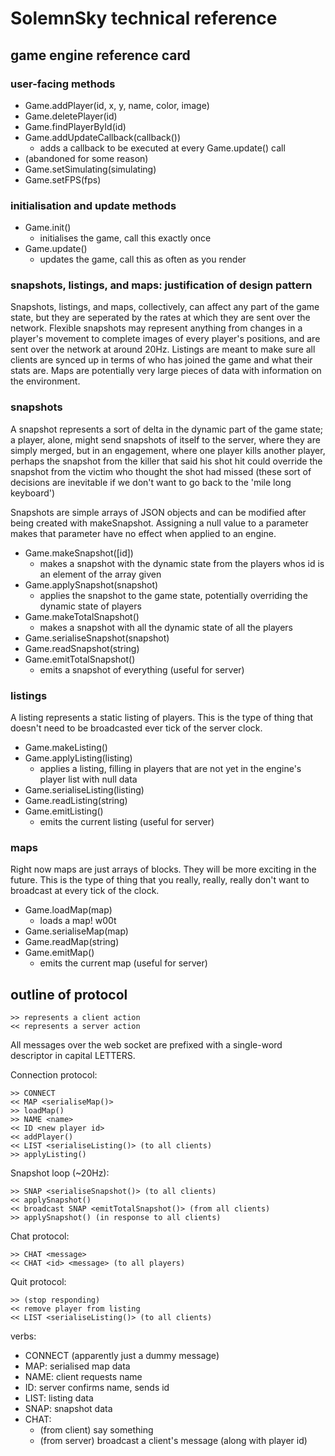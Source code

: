 # SolemnSky technical reference 

## game engine reference card

### user-facing methods
 - Game.addPlayer(id, x, y, name, color, image)
 - Game.deletePlayer(id)
 - Game.findPlayerById(id)
 - Game.addUpdateCallback(callback())
   - adds a callback to be executed at every Game.update() call 
 - (abandoned for some reason)
 - Game.setSimulating(simulating)
 - Game.setFPS(fps)

### initialisation and update methods
 - Game.init()
   - initialises the game, call this exactly once
 - Game.update()
   - updates the game, call this as often as you render

### snapshots, listings, and maps: justification of design pattern
  Snapshots, listings, and maps, collectively, can affect any part of the game state, but they are seperated by the rates at which they are sent over the network. Flexible snapshots may represent anything from changes in a player's movement to complete images of every player's positions, and are sent over the network at around 20Hz. Listings are meant to make sure all clients are synced up in terms of who has joined the game and what their stats are. Maps are potentially very large pieces of data with information on the environment.

### snapshots
  A snapshot represents a sort of delta in the dynamic part of the game state; a player, alone, might send snapshots of itself to the server, where they are simply merged, but in an engagement, where one player kills another player, perhaps the snapshot from the killer that said his shot hit could override the snapshot from the victim who thought the shot had missed (these sort of decisions are inevitable if we don't want to go back to the 'mile long keyboard')

  Snapshots are simple arrays of JSON objects and can be modified after being created with makeSnapshot. Assigning a null value to a parameter makes that parameter have no effect when applied to an engine.

 - Game.makeSnapshot([id])
   - makes a snapshot with the dynamic state from the players whos id is an element of the array given
 - Game.applySnapshot(snapshot)
   - applies the snapshot to the game state, potentially overriding the dynamic state of players 
 - Game.makeTotalSnapshot()
   - makes a snapshot with all the dynamic state of all the players
 - Game.serialiseSnapshot(snapshot)
 - Game.readSnapshot(string)
 - Game.emitTotalSnapshot()
   - emits a snapshot of everything (useful for server)

### listings
  A listing represents a static listing of players.  This is the type of thing that doesn't need to be broadcasted ever tick of the server clock.
	
 - Game.makeListing()
 - Game.applyListing(listing)
   - applies a listing, filling in players that are not yet in the engine's player list with null data
 - Game.serialiseListing(listing)
 - Game.readListing(string)
 - Game.emitListing()
   - emits the current listing (useful for server)

### maps
  Right now maps are just arrays of blocks. They will be more exciting in the future. This is the type of thing that you really, really, really don't want to broadcast at every tick of the clock.

 - Game.loadMap(map)
   - loads a map! w00t
 - Game.serialiseMap(map)
 - Game.readMap(string)
 - Game.emitMap()
   - emits the current map (useful for server)

## outline of protocol

    >> represents a client action
    << represents a server action

All messages over the web socket are prefixed with a single-word descriptor in capital LETTERS.

Connection protocol:

    >> CONNECT
    << MAP <serialiseMap()>
    >> loadMap()
    >> NAME <name>
    << ID <new player id>
    << addPlayer()
    << LIST <serialiseListing()> (to all clients)
    >> applyListing()

Snapshot loop (~20Hz):

    >> SNAP <serialiseSnapshot()> (to all clients)
    << applySnapshot()
    << broadcast SNAP <emitTotalSnapshot()> (from all clients)
    >> applySnapshot() (in response to all clients)

Chat protocol:

    >> CHAT <message>
    << CHAT <id> <message> (to all players)

Quit protocol:

    >> (stop responding)
    << remove player from listing
    << LIST <serialiseListing()> (to all clients)

verbs:
 - CONNECT (apparently just a dummy message)
 - MAP: serialised map data
 - NAME: client requests name
 - ID: server confirms name, sends id
 - LIST: listing data 
 - SNAP: snapshot data
 - CHAT: 
   - (from client) say something
   - (from server) broadcast a client's message (along with player id)
